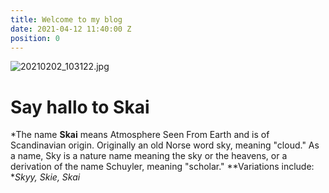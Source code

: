 ```yaml
---
title: Welcome to my blog
date: 2021-04-12 11:40:00 Z
position: 0
---
```


![20210202_103122.jpg](/uploads/20210202_103122.jpg)

# Say hallo to Skai  

*The name **Skai** means Atmosphere Seen From Earth and is of Scandinavian origin. Originally an old Norse word sky, meaning "cloud." As a name, Sky is a nature name meaning the sky or the heavens, or a derivation of the name Schuyler, meaning "scholar." **Variations include: **Skyy, Skie, Skai*